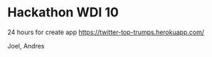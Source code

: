 # Hackathon WDI 10
24 hours for create app 
https://twitter-top-trumps.herokuapp.com/

Joel, Andres
